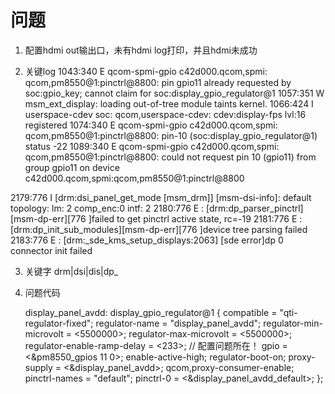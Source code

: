 # 问题
1. 配置hdmi out输出口，未有hdmi log打印，并且hdmi未成功

2. 关键log
1043:340 E qcom-spmi-gpio c42d000.qcom,spmi: qcom,pm8550@1:pinctrl@8800: pin gpio11 already requested by soc:gpio_key; cannot claim for soc:display_gpio_regulator@1
1057:351 W msm_ext_display: loading out-of-tree module taints kernel.
1066:424 I userspace-cdev soc: qcom,userspace-cdev: cdev:display-fps lvl:16 registered
1074:340 E qcom-spmi-gpio c42d000.qcom,spmi: qcom,pm8550@1:pinctrl@8800: pin-10 (soc:display_gpio_regulator@1) status -22
1089:340 E qcom-spmi-gpio c42d000.qcom,spmi: qcom,pm8550@1:pinctrl@8800: could not request pin 10 (gpio11) from group gpio11  on device c42d000.qcom,spmi:qcom,pm8550@1:pinctrl@8800


2179:776 I [drm:dsi_panel_get_mode [msm_drm]] [msm-dsi-info]: default topology: lm: 2 comp_enc:0 intf: 2
2180:776 E         : [drm:dp_parser_pinctrl][msm-dp-err][776 ]failed to get pinctrl active state, rc=-19
2181:776 E         : [drm:dp_init_sub_modules][msm-dp-err][776 ]device tree parsing failed
2183:776 E         : [drm:_sde_kms_setup_displays:2063] [sde error]dp 0 connector init failed

3. 关键字
drm|dsi|dis|dp_

4. 问题代码

	display_panel_avdd: display_gpio_regulator@1 {
		compatible = "qti-regulator-fixed";
		regulator-name = "display_panel_avdd";
		regulator-min-microvolt = <5500000>;
		regulator-max-microvolt = <5500000>;
		regulator-enable-ramp-delay = <233>;
        // 配置问题所在！
		gpio = <&pm8550_gpios 11 0>;
		enable-active-high;
		regulator-boot-on;
		proxy-supply = <&display_panel_avdd>;
		qcom,proxy-consumer-enable;
		pinctrl-names = "default";
		pinctrl-0 = <&display_panel_avdd_default>;
	};
